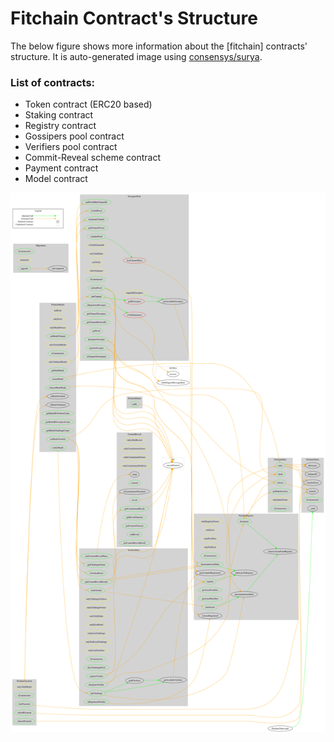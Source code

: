 # Fitchain Contract's Structure

The below figure shows more information about the [fitchain] contracts' structure. It is auto-generated image using [consensys/surya](https://github.com/ConsenSys/surya).

### List of contracts:
- Token contract (ERC20 based)
- Staking contract
- Registry contract
- Gossipers pool contract
- Verifiers pool contract
- Commit-Reveal scheme contract
- Payment contract
- Model contract

![](imgs/fitchain-contracts.png)